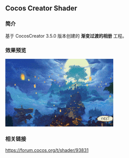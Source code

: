 ## Cocos Creator Shader

### 简介
基于 CocosCreator 3.5.0 版本创建的 **渐变过渡的相册** 工程。

### 效果预览
![image](../../../gif/202202/2022022408.gif)

### 相关链接
https://forum.cocos.org/t/shader/93831